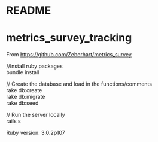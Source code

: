 # README
# metrics_survey_tracking

From https://github.com/Zeberhart/metrics_survey

//Install ruby packages  
bundle install  

// Create the database and load in the functions/comments  
rake db:create  
rake db:migrate  
rake db:seed  

// Run the server locally  
rails s  

Ruby version: 3.0.2p107


